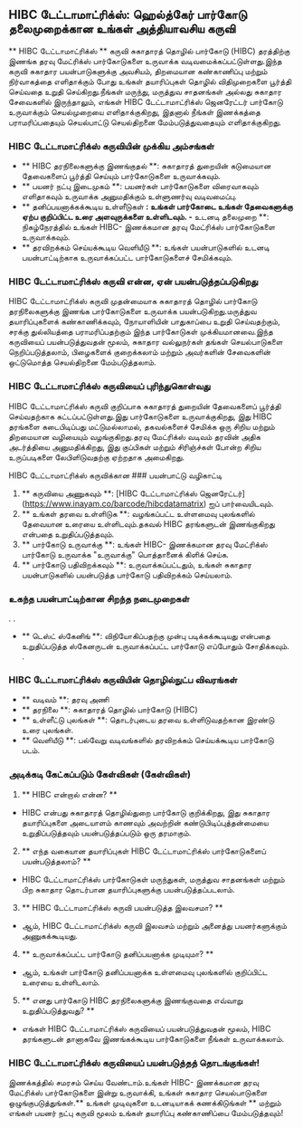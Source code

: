 ## HIBC டேட்டாமாட்ரிக்ஸ்: ஹெல்த்கேர் பார்கோடு தலைமுறைக்கான உங்கள் அத்தியாவசிய கருவி

** HIBC டேட்டாமாட்ரிக்ஸ் ** கருவி சுகாதாரத் தொழில் பார்கோடு (HIBC) தரத்திற்கு இணங்க தரவு மேட்ரிக்ஸ் பார்கோடுகளை உருவாக்க வடிவமைக்கப்பட்டுள்ளது.இந்த கருவி சுகாதார பயன்பாடுகளுக்கு அவசியம், திறமையான கண்காணிப்பு மற்றும் நிர்வாகத்தை எளிதாக்கும் போது உங்கள் தயாரிப்புகள் தொழில் விதிமுறைகளை பூர்த்தி செய்வதை உறுதி செய்கிறது.நீங்கள் மருந்து, மருத்துவ சாதனங்கள் அல்லது சுகாதார சேவைகளில் இருந்தாலும், எங்கள் HIBC டேட்டாமாட்ரிக்ஸ் ஜெனரேட்டர் பார்கோடு உருவாக்கும் செயல்முறையை எளிதாக்குகிறது, இதனால் நீங்கள் இணக்கத்தை பராமரிப்பதையும் செயல்பாட்டு செயல்திறனை மேம்படுத்துவதையும் எளிதாக்குகிறது.

### HIBC டேட்டாமாட்ரிக்ஸ் கருவியின் முக்கிய அம்சங்கள்
- ** HIBC தரநிலைகளுக்கு இணங்குதல் **: சுகாதாரத் துறையின் கடுமையான தேவைகளைப் பூர்த்தி செய்யும் பார்கோடுகளை உருவாக்கவும்.
- ** பயனர் நட்பு இடைமுகம் **: பயனர்கள் பார்கோடுகளை விரைவாகவும் எளிதாகவும் உருவாக்க அனுமதிக்கும் உள்ளுணர்வு வடிவமைப்பு.
- ** தனிப்பயனாக்கக்கூடிய உள்ளீடுகள் **: உங்கள் பார்கோடை உங்கள் தேவைகளுக்கு ஏற்ப குறிப்பிட்ட உரை அளவுருக்களை உள்ளிடவும்.
-** உடனடி தலைமுறை **: நிகழ்நேரத்தில் உங்கள் HIBC- இணக்கமான தரவு மேட்ரிக்ஸ் பார்கோடுகளை உருவாக்கவும்.
- ** தரவிறக்கம் செய்யக்கூடிய வெளியீடு **: உங்கள் பயன்பாடுகளில் உடனடி பயன்பாட்டிற்காக உருவாக்கப்பட்ட பார்கோடுகளைச் சேமிக்கவும்.

### HIBC டேட்டாமாட்ரிக்ஸ் கருவி என்ன, ஏன் பயன்படுத்தப்படுகிறது
HIBC டேட்டாமாட்ரிக்ஸ் கருவி முதன்மையாக சுகாதாரத் தொழில் பார்கோடு தரநிலைகளுக்கு இணங்க பார்கோடுகளை உருவாக்க பயன்படுகிறது.மருத்துவ தயாரிப்புகளைக் கண்காணிக்கவும், நோயாளியின் பாதுகாப்பை உறுதி செய்வதற்கும், சரக்கு துல்லியத்தை பராமரிப்பதற்கும் இந்த பார்கோடுகள் முக்கியமானவை.இந்த கருவியைப் பயன்படுத்துவதன் மூலம், சுகாதார வல்லுநர்கள் தங்கள் செயல்பாடுகளை நெறிப்படுத்தலாம், பிழைகளைக் குறைக்கலாம் மற்றும் அவர்களின் சேவைகளின் ஒட்டுமொத்த செயல்திறனை மேம்படுத்தலாம்.

### HIBC டேட்டாமாட்ரிக்ஸ் கருவியைப் புரிந்துகொள்வது
HIBC டேட்டாமாட்ரிக்ஸ் கருவி குறிப்பாக சுகாதாரத் துறையின் தேவைகளைப் பூர்த்தி செய்வதற்காக கட்டப்பட்டுள்ளது.இது பார்கோடுகளை உருவாக்குகிறது, இது HIBC தரங்களை கடைபிடிப்பது மட்டுமல்லாமல், தகவல்களைச் சேமிக்க ஒரு சிறிய மற்றும் திறமையான வழியையும் வழங்குகிறது.தரவு மேட்ரிக்ஸ் வடிவம் தரவின் அதிக அடர்த்தியை அனுமதிக்கிறது, இது குப்பிகள் மற்றும் சிரிஞ்ச்கள் போன்ற சிறிய உருப்படிகளை லேபிளிடுவதற்கு ஏற்றதாக அமைகிறது.

HIBC டேட்டாமாட்ரிக்ஸ் கருவிக்கான ### பயன்பாட்டு வழிகாட்டி
1. ** கருவியை அணுகவும் **: [HIBC டேட்டாமாட்ரிக்ஸ் ஜெனரேட்டர்] (https://www.inayam.co/barcode/hibcdatamatrix) ஐப் பார்வையிடவும்.
2. ** உங்கள் தரவை உள்ளிடுக **: வழங்கப்பட்ட உள்ளமைவு புலங்களில் தேவையான உரையை உள்ளிடவும்.தகவல் HIBC தரங்களுடன் இணங்குகிறது என்பதை உறுதிப்படுத்தவும்.
3. ** பார்கோடு உருவாக்கு **: உங்கள் HIBC- இணக்கமான தரவு மேட்ரிக்ஸ் பார்கோடு உருவாக்க "உருவாக்கு" பொத்தானைக் கிளிக் செய்க.
4. ** பார்கோடு பதிவிறக்கவும் **: உருவாக்கப்பட்டதும், உங்கள் சுகாதார பயன்பாடுகளில் பயன்படுத்த பார்கோடு பதிவிறக்கம் செய்யலாம்.

### உகந்த பயன்பாட்டிற்கான சிறந்த நடைமுறைகள்
.
.
- ** டெஸ்ட் ஸ்கேனிங் **: விநியோகிப்பதற்கு முன்பு படிக்கக்கூடியது என்பதை உறுதிப்படுத்த ஸ்கேனருடன் உருவாக்கப்பட்ட பார்கோடு எப்போதும் சோதிக்கவும்.
.

### HIBC டேட்டாமாட்ரிக்ஸ் கருவியின் தொழில்நுட்ப விவரங்கள்
- ** வடிவம் **: தரவு அணி
- ** தரநிலை **: சுகாதாரத் தொழில் பார்கோடு (HIBC)
- ** உள்ளீட்டு புலங்கள் **: தொடர்புடைய தரவை உள்ளிடுவதற்கான இரண்டு உரை புலங்கள்.
- ** வெளியீடு **: பல்வேறு வடிவங்களில் தரவிறக்கம் செய்யக்கூடிய பார்கோடு படம்.

### அடிக்கடி கேட்கப்படும் கேள்விகள் (கேள்விகள்)

1. ** HIBC என்றால் என்ன? **
- HIBC என்பது சுகாதாரத் தொழில்துறை பார்கோடு குறிக்கிறது, இது சுகாதார தயாரிப்புகளை அடையாளம் காணவும் அவற்றின் கண்டுபிடிப்புத்தன்மையை உறுதிப்படுத்தவும் பயன்படுத்தப்படும் ஒரு தரமாகும்.

2. ** எந்த வகையான தயாரிப்புகள் HIBC டேட்டாமாட்ரிக்ஸ் பார்கோடுகளைப் பயன்படுத்தலாம்? **
- HIBC டேட்டாமாட்ரிக்ஸ் பார்கோடுகள் மருந்துகள், மருத்துவ சாதனங்கள் மற்றும் பிற சுகாதார தொடர்பான தயாரிப்புகளுக்கு பயன்படுத்தப்படலாம்.

3. ** HIBC டேட்டாமாட்ரிக்ஸ் கருவி பயன்படுத்த இலவசமா? **
- ஆம், HIBC டேட்டாமாட்ரிக்ஸ் கருவி இலவசம் மற்றும் அனைத்து பயனர்களுக்கும் அணுகக்கூடியது.

4. ** உருவாக்கப்பட்ட பார்கோடு தனிப்பயனாக்க முடியுமா? **
- ஆம், உங்கள் பார்கோடு தனிப்பயனாக்க உள்ளமைவு புலங்களில் குறிப்பிட்ட உரையை உள்ளிடலாம்.

5. ** எனது பார்கோடு HIBC தரநிலைகளுக்கு இணங்குவதை எவ்வாறு உறுதிப்படுத்துவது? **
- எங்கள் HIBC டேட்டாமாட்ரிக்ஸ் கருவியைப் பயன்படுத்துவதன் மூலம், HIBC தரங்களுடன் தானாகவே இணங்கக்கூடிய பார்கோடுகளை நீங்கள் உருவாக்கலாம்.

### HIBC டேட்டாமாட்ரிக்ஸ் கருவியைப் பயன்படுத்தத் தொடங்குங்கள்!
இணக்கத்தில் சமரசம் செய்ய வேண்டாம்.உங்கள் HIBC- இணக்கமான தரவு மேட்ரிக்ஸ் பார்கோடுகளை இன்று உருவாக்கி, உங்கள் சுகாதார செயல்பாடுகளை ஒழுங்குபடுத்துங்கள்.** உங்கள் முடிவுகளை உடனடியாகக் கணக்கிடுங்கள் ** மற்றும் எங்கள் பயனர் நட்பு கருவி மூலம் உங்கள் தயாரிப்பு கண்காணிப்பை மேம்படுத்தவும்!